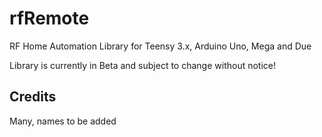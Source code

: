 rfRemote
========

RF Home Automation Library for Teensy 3.x, Arduino Uno, Mega and Due

Library is currently in Beta and subject to change without notice!

Credits
-------

Many, names to be added